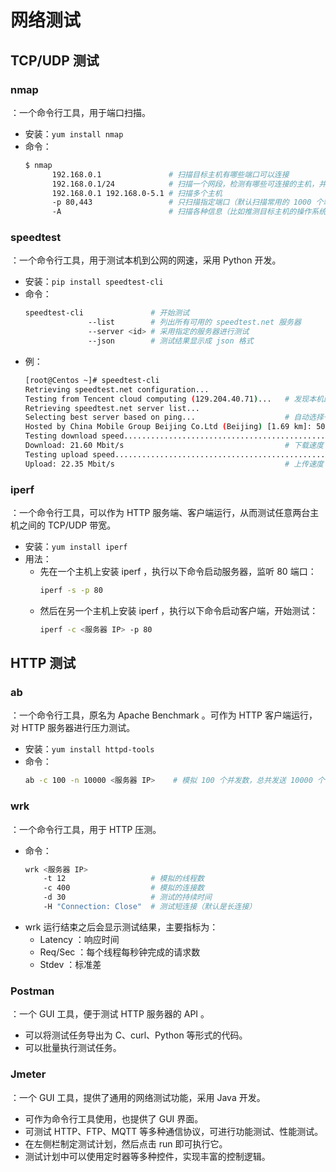 # 网络测试

## TCP/UDP 测试

### nmap

：一个命令行工具，用于端口扫描。
- 安装：`yum install nmap`
- 命令：
  ```sh
  $ nmap
        192.168.0.1               # 扫描目标主机有哪些端口可以连接
        192.168.0.1/24            # 扫描一个网段，检测有哪些可连接的主机，并扫描它们的端口
        192.168.0.1 192.168.0-5.1 # 扫描多个主机
        -p 80,443                 # 只扫描指定端口（默认扫描常用的 1000 个端口）
        -A                        # 扫描各种信息（比如推测目标主机的操作系统、版本）
  ```

### speedtest

：一个命令行工具，用于测试本机到公网的网速，采用 Python 开发。
- 安装：`pip install speedtest-cli`
- 命令：
  ```sh
  speedtest-cli               # 开始测试
                --list        # 列出所有可用的 speedtest.net 服务器
                --server <id> # 采用指定的服务器进行测试
                --json        # 测试结果显示成 json 格式
  ```
- 例：
  ```sh
  [root@Centos ~]# speedtest-cli
  Retrieving speedtest.net configuration...
  Testing from Tencent cloud computing (129.204.40.71)...   # 发现本机的公网 IP
  Retrieving speedtest.net server list...
  Selecting best server based on ping...                    # 自动选择一个延迟最低的 speedtest.net 服务器来测试
  Hosted by China Mobile Group Beijing Co.Ltd (Beijing) [1.69 km]: 50.546 ms
  Testing download speed................................................................................
  Download: 21.60 Mbit/s                                    # 下载速度
  Testing upload speed................................................................................................
  Upload: 22.35 Mbit/s                                      # 上传速度
  ```

### iperf

：一个命令行工具，可以作为 HTTP 服务端、客户端运行，从而测试任意两台主机之间的 TCP/UDP 带宽。
- 安装：`yum install iperf`
- 用法：
  - 先在一个主机上安装 iperf ，执行以下命令启动服务器，监听 80 端口：
    ```sh
    iperf -s -p 80
    ```
  - 然后在另一个主机上安装 iperf ，执行以下命令启动客户端，开始测试：
    ```sh
    iperf -c <服务器 IP> -p 80
    ```

## HTTP 测试

### ab

：一个命令行工具，原名为 Apache Benchmark 。可作为 HTTP 客户端运行，对 HTTP 服务器进行压力测试。
- 安装：`yum install httpd-tools`
- 命令：
  ```sh
  ab -c 100 -n 10000 <服务器 IP>    # 模拟 100 个并发数，总共发送 10000 个请求报文
  ```

### wrk

：一个命令行工具，用于 HTTP 压测。
- 命令：
  ```sh
  wrk <服务器 IP>
      -t 12                   # 模拟的线程数
      -c 400                  # 模拟的连接数
      -d 30                   # 测试的持续时间
      -H "Connection: Close"  # 测试短连接（默认是长连接）
  ```
- wrk 运行结束之后会显示测试结果，主要指标为：
  - Latency ：响应时间
  - Req/Sec ：每个线程每秒钟完成的请求数
  - Stdev ：标准差

### Postman

：一个 GUI 工具，便于测试 HTTP 服务器的 API 。
- 可以将测试任务导出为 C、curl、Python 等形式的代码。
- 可以批量执行测试任务。

### Jmeter

：一个 GUI 工具，提供了通用的网络测试功能，采用 Java 开发。
- 可作为命令行工具使用，也提供了 GUI 界面。
- 可测试 HTTP、FTP、MQTT 等多种通信协议，可进行功能测试、性能测试。
- 在左侧栏制定测试计划，然后点击 run 即可执行它。
- 测试计划中可以使用定时器等多种控件，实现丰富的控制逻辑。
